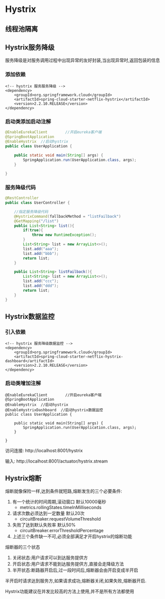# Hystrix

## 线程池隔离


## Hystrix服务降级

服务降级是对服务调用过程中出现异常的友好封装,当出现异常时,返回包装的信息

### 添加依赖
```
<!-- hystrix 服务服务降级 -->
<dependency>
    <groupId>org.springframework.cloud</groupId>
    <artifactId>spring-cloud-starter-netflix-hystrix</artifactId>
    <version>2.2.10.RELEASE</version>
</dependency>
```

### 启动类添加启动注解
```java
@EnableEurekaClient        //开启eureka客户端
@SpringBootApplication
@EnableHystrix	//启动hystrix
public class UserApplication {
	
	public static void main(String[] args) {
		SpringApplication.run(UserApplication.class, args);
	}

}
```

### 服务降级代码
```java
@RestController
public class UserController {

    //指定服务降级代码
    @HystrixCommand(fallbackMethod = "listFailback")
    @GetMapping("/list")
    public List<String> list(){
        if(true){
            throw new RuntimeException();
        }
        List<String> list = new ArrayList<>();
        list.add("aaa");
        list.add("bbb");
        return list;
    }

    public List<String> listFailback(){
        List<String> list = new ArrayList<>();
        list.add("ccc");
        list.add("ddd");
        return list;
    }
}

```

## Hystrix数据监控

### 引入依赖
```
<!-- hystrix 服务降级数据监控 -->
<dependency>
    <groupId>org.springframework.cloud</groupId>
    <artifactId>spring-cloud-starter-netflix-hystrix-dashboard</artifactId>
    <version>2.2.10.RELEASE</version>
</dependency>
```

### 启动类增加注解
```
@EnableEurekaClient        //开启eureka客户端
@SpringBootApplication
@EnableHystrix	//启动hystrix
@EnableHystrixDashboard	 //启动hystrix数据监控
public class UserApplication {
	
	public static void main(String[] args) {
		SpringApplication.run(UserApplication.class, args);
	}

}
```

访问连接: http://localhost:8001/hystrix

输入: http://localhost:8001/actuator/hystrix.stream

## Hystrix熔断

熔断就像保险一样,达到条件就短路,熔断发生的三个必要条件:
1. 有一个统计的时间周期,滚动窗口 默认10000毫秒
    - metrics.rollingStates.timeInMilliseconds
2. 请求次数必须达到一定数量 默认20次
    - circuitBreaker.requestVolumeThreshold
3. 失败了达到默认失败率 默认50%
    - circuitBreaker.errorThresholdPercentage
4. 上述三个条件缺一不可,必须全部满足才开启hystrix的熔断功能

熔断器的三个状态
1. 关闭状态:用户请求可以到达服务提供方
2. 开启状态:用户请求不能到达服务提供方,直接会走降级方法
3. 半开状态:断路器开启后,过一段时间后,熔断器会由开启变成半开启

半开启时请求达到服务方,如果请求成功,熔断器关闭,如果失败,熔断器开启.

Hystrix功能建议在并发比较高的方法上使用,并不是所有方法都使用



